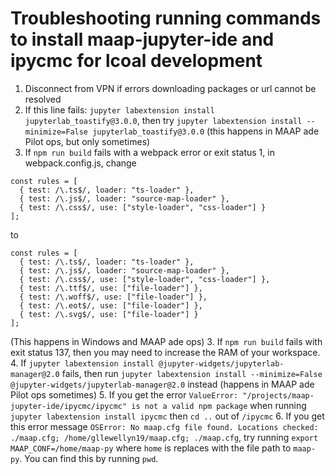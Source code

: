 # Troubleshooting running commands to install maap-jupyter-ide and ipycmc for lcoal development
1. Disconnect from VPN if errors downloading packages or url cannot be resolved
2. If this line fails: `jupyter labextension install jupyterlab_toastify@3.0.0`, then try `jupyter labextension install --minimize=False jupyterlab_toastify@3.0.0` (this happens in MAAP ade Pilot ops, but only sometimes)
3. If `npm run build` fails with a webpack error or exit status 1, in webpack.config.js, change 
```
const rules = [
  { test: /\.ts$/, loader: "ts-loader" },
  { test: /\.js$/, loader: "source-map-loader" },
  { test: /\.css$/, use: ["style-loader", "css-loader"] }
];
```
to
```
const rules = [
  { test: /\.ts$/, loader: "ts-loader" },
  { test: /\.js$/, loader: "source-map-loader" },
  { test: /\.css$/, use: ["style-loader", "css-loader"] },
  { test: /\.ttf$/, use: ["file-loader"] },
  { test: /\.woff$/, use: ["file-loader"] },
  { test: /\.eot$/, use: ["file-loader"] },
  { test: /\.svg$/, use: ["file-loader"] }
];
```
(This happens in Windows and MAAP ade ops)
3. If `npm run build` fails with exit status 137, then you may need to increase the RAM of your workspace. 
4. If `jupyter labextension install @jupyter-widgets/jupyterlab-manager@2.0` fails, then run `jupyter labextension install --minimize=False @jupyter-widgets/jupyterlab-manager@2.0` instead (happens in MAAP ade Pilot ops sometimes)
5. If you get the error `ValueError: "/projects/maap-jupyter-ide/ipycmc/ipycmc" is not a valid npm package` when running `jupyter labextension install ipycmc` then `cd ..` out of `/ipycmc`
6. If you get this error message `OSError: No maap.cfg file found. Locations checked: ./maap.cfg; /home/gllewellyn19/maap.cfg; ./maap.cfg`, try running `export MAAP_CONF=/home/maap-py` where `home` is replaces with the file path to `maap-py`. You can find this by running `pwd`. 